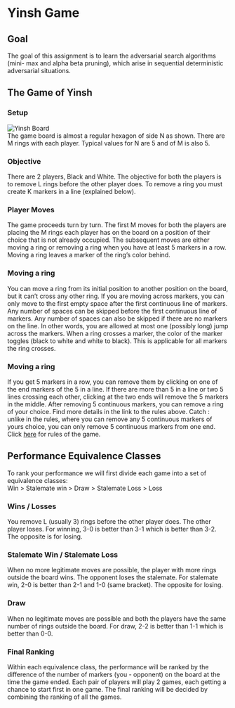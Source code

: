 # Yinsh Game

## Goal
The goal of this assignment is to learn the adversarial search algorithms (mini- max and alpha beta pruning), which arise in sequential deterministic adversarial situations.

## The Game of Yinsh
### Setup
![Yinsh Board](https://github.com/pradyatiitd/COL333/blob/master/Yinsh%20Game/img.jpg)<br />
The game board is almost a regular hexagon of side N as shown. There are M rings with each player. Typical values for N are 5 and of M is also 5.
### Objective
There are 2 players, Black and White. The objective for both the players is to remove L rings before the other player does. To remove a ring you must create K markers in a line (explained below).
### Player Moves
The game proceeds turn by turn. The first M moves for both the players are placing the M rings each player has on the board on a position of their choice that is not already occupied. The subsequent moves are either moving a ring or removing a ring when you have at least 5 markers in a row. Moving a ring leaves a marker of the ring’s color behind.
### Moving a ring
You can move a ring from its initial position to another position on the board, but it can’t cross any other ring. If you are moving across markers, you can only move to the first empty space after the first continuous line of markers. Any number of spaces can be skipped before the first continuous line of markers. Any number of spaces can also be skipped if there are no markers on the line. In other words, you are allowed at most one (possibly long) jump across the markers. When a ring crosses a marker, the color of the marker toggles (black to white and white to black). This is applicable for all markers the ring crosses.
### Moving a ring
If you get 5 markers in a row, you can remove them by clicking on one of the end markers of the 5 in a line. If there are more than 5 in a line or two 5 lines crossing each other, clicking at the two ends will remove the 5 markers in the middle. After removing 5 continuous markers, you can remove a ring of your choice. Find more details in the link to the rules above. Catch : unlike in the rules, where you can remove any 5 continuous markers of yours choice, you can only remove 5 continuous markers from one end. Click [here](http://www.gipf.com/yinsh/rules/rules.html) for rules of the game.

## Performance Equivalence Classes
To rank your performance we will first divide each game into a set of equivalence classes:<br />
Win > Stalemate win > Draw > Stalemate Loss > Loss
### Wins / Losses
You remove L (usually 3) rings before the other player does. The other player loses. For winning, 3-0 is better than 3-1 which is better than 3-2. The opposite is for losing.
### Stalemate Win / Stalemate Loss
When no more legitimate moves are possible, the player with more rings outside the board wins. The opponent loses the stalemate. For stalemate win, 2-0 is better than 2-1 and 1-0 (same bracket). The opposite for losing.
### Draw
When no legitimate moves are possible and both the players have the same number of rings outside the board. For draw, 2-2 is better than 1-1 which is better than 0-0.
### Final Ranking
Within each equivalence class, the performance will be ranked by the difference of the number of markers (you - opponent) on the board at the time the game ended. Each pair of players will play 2 games, each getting a chance to start first in one game. The final ranking will be decided by combining the ranking of all the games.
